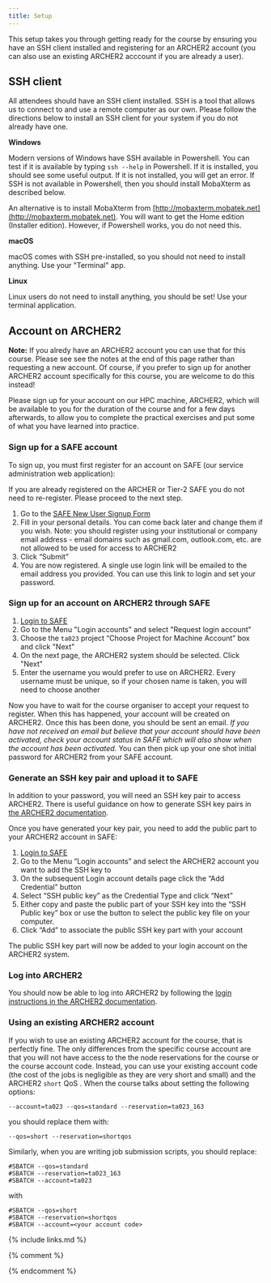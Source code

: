 ```yaml
---
title: Setup
---
```


This setup takes you through getting ready for the course by ensuring you have an SSH client installed
and registering for an ARCHER2 account (you can also use an existing ARCHER2 acccount if you are already
a user).

## SSH client

All attendees should have an SSH client installed.
SSH is a tool that allows us to connect to and use a remote computer as our own.
Please follow the directions below to install an SSH client for your system if you do not 
already have one.

**Windows**

Modern versions of Windows have SSH available in Powershell. You can test if it is available by typing `ssh --help` in Powershell. If it is
installed, you should see some useful output. If it is not installed, you will get an error. If SSH is not available in Powershell, then
you should install MobaXterm as described below.

An alternative is to install MobaXterm from [http://mobaxterm.mobatek.net](http://mobaxterm.mobatek.net). You will want to get the Home edition (Installer edition). However, if Powershell works, you do not need this.

**macOS**

macOS comes with SSH pre-installed, so you should not need to install anything. Use your "Terminal" app.

**Linux**

Linux users do not need to install anything, you should be set! Use your terminal application.

## Account on ARCHER2

**Note:** If you alredy have an ARCHER2 account you can use that for this course. Please see
see the notes at the end of this page rather than requesting a new account. Of course, if 
you prefer to sign up for another ARCHER2 account specifically for this course, you are 
welcome to do this instead!

Please sign up for your account on our HPC machine, ARCHER2, which will be available to
you for the duration of the course and for a few days afterwards, to allow you to
complete the practical exercises and put some of what you have learned into practice.

### Sign up for a SAFE account

To sign up, you must first register for an account on SAFE (our service administration
web application):

If you are already registered on the ARCHER or Tier-2 SAFE you do not need to re-register. Please proceed to the next step.

1. Go to the [SAFE New User Signup Form](https://safe.epcc.ed.ac.uk/signup.jsp)
2. Fill in your personal details. You can come back later and change them if you wish. Note: you should register using your institutional or company email address - email domains such as gmail.com, outlook.com, etc. are not allowed to be used for access to ARCHER2
3. Click “Submit”
4. You are now registered. A single use login link will be emailed to the email address you provided. You can use this link to login and set your password.

### Sign up for an account on ARCHER2 through SAFE

1. [Login to SAFE](https://safe.epcc.ed.ac.uk)
2. Go to the Menu "Login accounts" and select "Request login account"
3. Choose the `ta023` project “Choose Project for Machine Account” box and click "Next"
4. On the next page, the ARCHER2 system should be selected. Click "Next"
5. Enter the username you would prefer to use on ARCHER2. Every username must be unique, so if your chosen name is taken, you will need to choose another

Now you have to wait for the course organiser to accept your request to register. When this has happened, your account will be created on ARCHER2.
Once this has been done, you should be sent an email. _If you have not received an email but believe that your account should have been activated, check your account status in SAFE which will also show when the account has been activated._ You can then pick up your one shot initial password for ARCHER2 from your SAFE account.

### Generate an SSH key pair and upload it to SAFE

In addition to your password, you will need an SSH key pair to access ARCHER2. There is useful guidance on how
to generate SSH key pairs in [the ARCHER2 documentation](https://docs.archer2.ac.uk/user-guide/connecting/#ssh-key-pairs).

Once you have generated your key pair, you need to add the public part to your ARCHER2 account in SAFE:

1. [Login to SAFE](https://safe.epcc.ed.ac.uk)
2. Go to the Menu “Login accounts” and select the ARCHER2 account you want to add the SSH key to
3. On the subsequent Login account details page click the “Add Credential” button
4. Select “SSH public key” as the Credential Type and click “Next”
5. Either copy and paste the public part of your SSH key into the “SSH Public key” box or use the button to select the public key file on your computer.
6. Click “Add” to associate the public SSH key part with your account

The public SSH key part will now be added to your login account on the ARCHER2 system.

### Log into ARCHER2

You should now be able to log into ARCHER2 by following the [login instructions in the ARCHER2 documentation](https://docs.archer2.ac.uk/user-guide/connecting/#ssh-clients).

### Using an existing ARCHER2 account

If you wish to use an existing ARCHER2 account for the course, that is perfectly fine. The
only differences from the specific course account are that you will not have access to the
the node reservations for the course or the course account code. Instead, you can use your
existing account code (the cost of the jobs is negligible as they are very short and small) and
the ARCHER2 `short` QoS . When the course talks about setting the following options:

```
--account=ta023 --qos=standard --reservation=ta023_163
```

you should replace them with:

```
--qos=short --reservation=shortqos
```

Similarly, when you are writing job submission scripts, you should replace:

```
#SBATCH --qos=standard
#SBATCH --reservation=ta023_163
#SBATCH --account=ta023
```

with

```
#SBATCH --qos=short
#SBATCH --reservation=shortqos
#SBATCH --account=<your account code>
```

{% include links.md %}

{% comment %}
<!--  LocalWords:  myfile kbd links.md md endcomment
-->
{% endcomment %}

